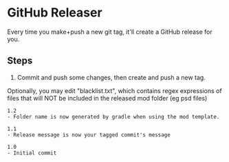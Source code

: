 # GitHub Releaser

Every time you make+push a new git tag, it'll create a GitHub release for you.

## Steps

1. Commit and push some changes, then create and push a new tag.

Optionally, you may edit "blacklist.txt", which contains regex expressions of files that will NOT be included in the released mod folder (eg psd files)

```text
1.2
- Folder name is now generated by gradle when using the mod template.

1.1
- Release message is now your tagged commit's message

1.0 
- Initial commit
```
